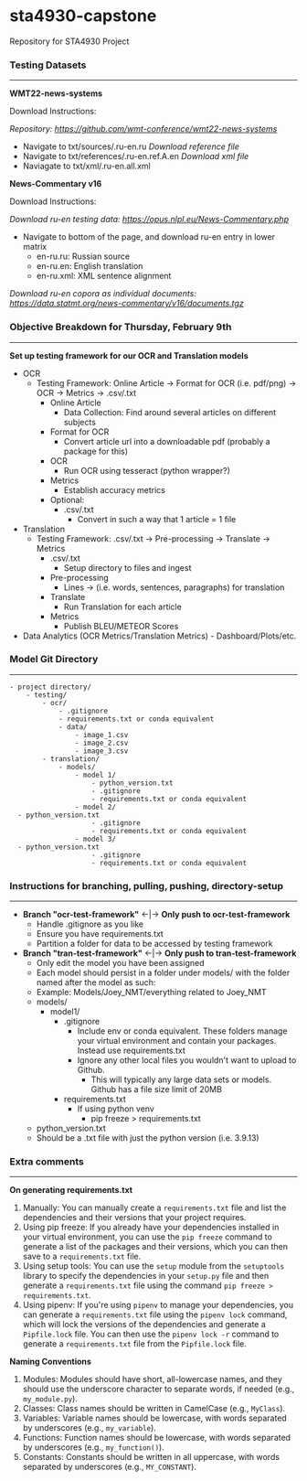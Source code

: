 # sta4930-capstone
 Repository for STA4930 Project
 
### Testing Datasets
***

**WMT22-news-systems**

Download Instructions: 

*Repository: https://github.com/wmt-conference/wmt22-news-systems*

- Navigate to txt/sources/.ru-en.ru
*Download reference file*
- Navigate to txt/references/.ru-en.ref.A.en
*Download xml file*
- Naviagate to txt/xml/.ru-en.all.xml

**News-Commentary v16**

Download Instructions:

*Download ru-en testing data: https://opus.nlpl.eu/News-Commentary.php*
- Navigate to bottom of the page, and download ru-en entry in lower matrix
	- en-ru.ru: Russian source
	- en-ru.en: English translation
	- en-ru.xml: XML sentence alignment

*Download ru-en copora as individual documents: https://data.statmt.org/news-commentary/v16/documents.tgz*


### Objective Breakdown for Thursday, February 9th
*** 
**Set up testing framework for our OCR and Translation models** 
- OCR
	- Testing Framework: Online Article -> Format for OCR (i.e. pdf/png) -> OCR -> Metrics -> .csv/.txt
		- Online Article
			- Data Collection: Find around several articles on different subjects
		- Format for OCR
			- Convert article url into a downloadable pdf (probably a package for this)
		- OCR  
			- Run OCR using tesseract (python wrapper?)
		- Metrics
			- Establish accuracy metrics
		- Optional: 
			- .csv/.txt
				- Convert in such a way that 1 article = 1 file
- Translation 
	- Testing Framework:  .csv/.txt -> Pre-processing -> Translate -> Metrics
		- .csv/.txt
			- Setup directory to files and ingest
		- Pre-processing
			- Lines -> (i.e.  words, sentences, paragraphs) for translation   
		- Translate
			- Run Translation for each article 
		- Metrics
			- Publish BLEU/METEOR Scores
- Data Analytics (OCR Metrics/Translation Metrics)
			- Dashboard/Plots/etc.
   
   
### Model Git Directory
***
	- project directory/
		- testing/
			- ocr/
				- .gitignore
				- requirements.txt or conda equivalent
				- data/
					- image_1.csv
					- image_2.csv
					- image_3.csv
			- translation/
				- models/
					- model 1/
						- python_version.txt
						- .gitignore
						- requirements.txt or conda equivalent
					- model 2/
      - python_version.txt
						- .gitignore
						- requirements.txt or conda equivalent
					- model 3/
      - python_version.txt
						- .gitignore
						- requirements.txt or conda equivalent


### Instructions for branching, pulling, pushing, directory-setup 
***
- **Branch "ocr-test-framework"** <-|-> **Only push to ocr-test-framework**
	- Handle .gitignore as you like
	- Ensure you have requirements.txt
	- Partition a folder for data to be accessed by testing framework
- **Branch "tran-test-framework"** <-|-> **Only push to tran-test-framework**
	- Only edit the model you have been assigned 
	- Each model should persist in a folder under models/ with the folder named after the model as such:
	- Example: Models/Joey_NMT/everything related to Joey_NMT
	- models/
		- model1/
			- .gitignore
				- Include env or conda equivalent. These folders manage your virtual environment and contain your packages. Instead use requirements.txt
				- Ignore any other local files you wouldn't want to upload to Github. 
					- This will typically any large data sets or models. Github has a file size limit of 20MB
			- requirements.txt
				- If using python venv
					- pip freeze > requirements.txt
   - python_version.txt
    - Should be a .txt file with just the python version (i.e. 3.9.13)

### Extra comments
***
**On generating requirements.txt**
1.  Manually: You can manually create a `requirements.txt` file and list the dependencies and their versions that your project requires.
2.  Using pip freeze: If you already have your dependencies installed in your virtual environment, you can use the `pip freeze` command to generate a list of the packages and their versions, which you can then save to a `requirements.txt` file.
3.  Using setup tools: You can use the `setup` module from the `setuptools` library to specify the dependencies in your `setup.py` file and then generate a `requirements.txt` file using the command `pip freeze > requirements.txt`.
4.  Using pipenv: If you're using `pipenv` to manage your dependencies, you can generate a `requirements.txt` file using the `pipenv lock` command, which will lock the versions of the dependencies and generate a `Pipfile.lock` file. You can then use the `pipenv lock -r` command to generate a `requirements.txt` file from the `Pipfile.lock` file.

**Naming Conventions**
1.  Modules: Modules should have short, all-lowercase names, and they should use the underscore character to separate words, if needed (e.g., `my_module.py`).
2.  Classes: Class names should be written in CamelCase (e.g., `MyClass`).
3.  Variables: Variable names should be lowercase, with words separated by underscores (e.g., `my_variable`).
4.  Functions: Function names should be lowercase, with words separated by underscores (e.g., `my_function()`).
5.  Constants: Constants should be written in all uppercase, with words separated by underscores (e.g., `MY_CONSTANT`).
